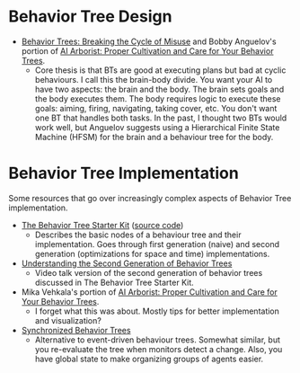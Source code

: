 # Behavior Tree Design
* [Behavior Trees: Breaking the Cycle of Misuse](https://takinginitiative.wordpress.com/2020/01/07/behavior-trees-breaking-the-cycle-of-misuse/) and Bobby Anguelov's portion of [AI Arborist: Proper Cultivation and Care for Your Behavior Trees](https://youtu.be/Qq_xX1JCreI?t=1160).
    * Core thesis is that BTs are good at executing plans but bad at cyclic behaviours. I call this the brain-body divide. You want your AI to have two aspects: the brain and the body. The brain sets goals and the body executes them. The body requires logic to execute these goals: aiming, firing, navigating, taking cover, etc. You don't want one BT that handles both tasks. In the past, I thought two BTs would work well, but Anguelov suggests using a Hierarchical Finite State Machine (HFSM) for the brain and a behaviour tree for the body.

# Behavior Tree Implementation
Some resources that go over increasingly complex aspects of Behavior Tree implementation.

* [The Behavior Tree Starter Kit](https://www.gameaipro.com/GameAIPro/GameAIPro_Chapter06_The_Behavior_Tree_Starter_Kit.pdf) ([source code](https://github.com/aigamedev/btsk))
    * Describes the basic nodes of a behaviour tree and their implementation. Goes through first generation (naive) and second generation (optimizations for space and time) implementations.
* [Understanding the Second Generation of Behavior Trees](https://www.youtube.com/watch?v=n4aREFb3SsU)
    * Video talk version of the second generation of behavior trees discussed in The Behavior Tree Starter Kit.
* Mika Vehkala's portion of [AI Arborist: Proper Cultivation and Care for Your Behavior Trees](https://youtu.be/Qq_xX1JCreI).
    * I forget what this was about. Mostly tips for better implementation and visualization?
* [Synchronized Behavior Trees](https://takinginitiative.wordpress.com/2014/02/17/synchronized-behavior-trees/)
    * Alternative to event-driven behaviour trees. Somewhat similar, but you re-evaluate the tree when monitors detect a change. Also, you have global state to make organizing groups of agents easier.

